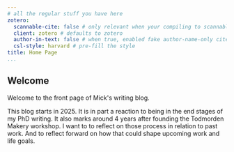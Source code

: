 ```yaml
---
# all the regular stuff you have here
zotero:
  scannable-cite: false # only relevant when your compiling to scannable-cite .odt
  client: zotero # defaults to zotero
  author-in-text: false # when true, enabled fake author-name-only cites by replacing it with the text of the last names of the authors
  csl-style: harvard # pre-fill the style
title: Home Page
...
```


## Welcome

Welcome to the front page of  Mick's writing blog.

This blog starts in 2025. It is in part a reaction to being in the end stages of my PhD writing. It also marks around 4 years after founding the Todmorden Makery workshop. I want to to reflect on those process in relation to past work. And to reflect forward on how that could shape upcoming work and life goals.
